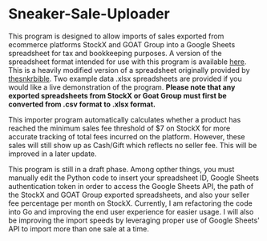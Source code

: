 # Sneaker-Sale-Uploader

This program is designed to allow imports of sales exported from ecommerce platforms StockX and GOAT Group into a Google Sheets spreadsheet for tax and bookkeeping purposes. A version of the spreadsheet format intended for use with this program is available [here](https://docs.google.com/spreadsheets/d/1O1RHGqKlPKzBL-8SvFyYYg16RxQCSN6y09q-5giCICE/edit#gid=378756784). This is a heavily modified version of a spreadsheet originally provided by [thesnkrbible](https://www.thesnkrbible.com/free-content-main/sales-tracking-and-profit-monitoring-with-included-spreadsheet). Two example data .xlsx spreadsheets are provided if you would like a live demonstration of the program. **Please note that any exported spreadsheets from StockX or Goat Group must first be converted from .csv format to .xlsx format.**

<p>This importer program automatically calculates whether a product has reached the minimum sales fee threshold of $7 on StockX for more accurate tracking of total fees incurred on the platform. However, these sales will still show up as Cash/Gift which reflects no seller fee. This will be improved in a later update. </p>



<p> 
This program is still in a draft phase. Among opther things, you must manually edit the Python code to insert your spreadsheet ID, Google Sheets authentication token in order to access the Google Sheets API, the path of the StockX and GOAT Group exported spreadsheets, and also your seller fee percentage per month on StockX. Currently, I am refactoring the code into Go and improving the end user experience for easier usage. I will also be improving the import speeds by leveraging proper use of Google Sheets' API to import more than one sale at a time. 
</p>
